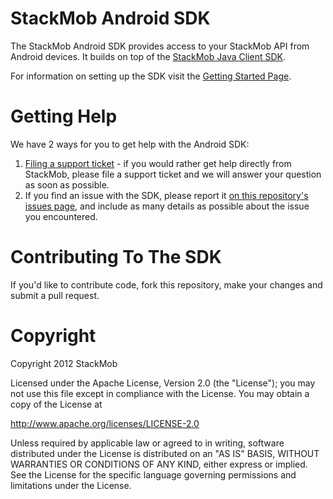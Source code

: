 # StackMob Android SDK
The StackMob Android SDK provides access to your StackMob API from Android devices. It builds on top of the [StackMob Java Client SDK](https://www.stackmob.com/platform/stackmob/help/topics/Getting-Started:-Java-Client-SDK).

For information on setting up the SDK visit the [Getting Started Page](https://developer.stackmob.com/start).

# Getting Help
We have 2 ways for you to get help with the Android SDK:

1. [Filing a support ticket](http://support.stackmob.com) - if you would rather get help directly from StackMob, please file a support ticket and we will answer your question as soon as possible.
2. If you find an issue with the SDK, please report it [on this repository's issues page](https://github.com/stackmob/StackMob_Android/issues), and include as many details as possible about the issue you encountered.

# Contributing To The SDK

If you'd like to contribute code, fork this repository, make your changes and submit a pull request.

# Copyright

Copyright 2012 StackMob

Licensed under the Apache License, Version 2.0 (the "License");
you may not use this file except in compliance with the License.
You may obtain a copy of the License at

http://www.apache.org/licenses/LICENSE-2.0

Unless required by applicable law or agreed to in writing, software
distributed under the License is distributed on an "AS IS" BASIS,
WITHOUT WARRANTIES OR CONDITIONS OF ANY KIND, either express or implied.
See the License for the specific language governing permissions and
limitations under the License.
